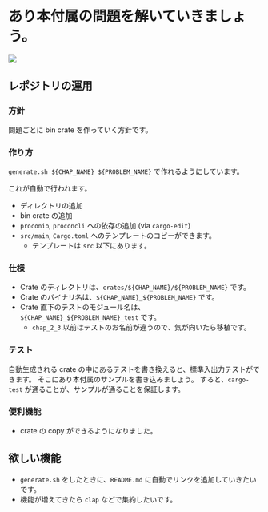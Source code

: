 # あり本付属の問題を解いていきましょう。

[![](https://github.com/ngtkana/aribook/workflows/Rust/badge.svg)](https://github.com/ngtkana/aribook/actions)

## レポジトリの運用

### 方針

問題ごとに bin crate を作っていく方針です。

### 作り方

`generate.sh ${CHAP_NAME} ${PROBLEM_NAME}` で作れるようにしています。

これが自動で行われます。

- ディレクトリの追加
- bin crate の追加
- `proconio`, `proconcli` への依存の追加 (via `cargo-edit`)
- `src/main`, `Cargo.toml` へのテンプレートのコピーができます。
    - テンプレートは `src` 以下にあります。

### 仕様

- Crate のディレクトリは、`crates/${CHAP_NAME}/${PROBLEM_NAME}` です。
- Crate のバイナリ名は、`${CHAP_NAME}_${PROBLEM_NAME}` です。
- Crate 直下のテストのモジュール名は、`${CHAP_NAME}_${PROBLEM_NAME}_test` です。
    - `chap_2_3` 以前はテストのお名前が違うので、気が向いたら移植です。


### テスト

自動生成される crate の中にあるテストを書き換えると、標準入出力テストができます。
そこにあり本付属のサンプルを書き込みましょう。
すると、`cargo-test` が通ることが、サンプルが通ることを保証します。


### 便利機能

- crate の copy ができるようになりました。


## 欲しい機能

- `generate.sh` をしたときに、`README.md` に自動でリンクを追加していきたいです。
- 機能が増えてきたら `clap` などで集約したいです。
